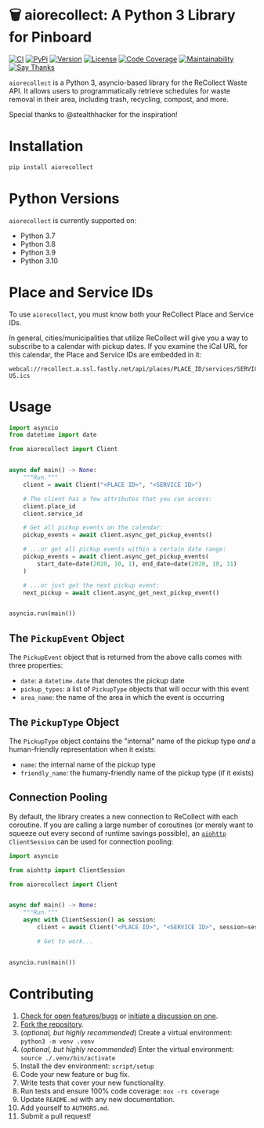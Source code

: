 # 🗑  aiorecollect: A Python 3 Library for Pinboard

[![CI](https://github.com/bachya/aiorecollect/workflows/CI/badge.svg)](https://github.com/bachya/aiorecollect/actions)
[![PyPi](https://img.shields.io/pypi/v/aiorecollect.svg)](https://pypi.python.org/pypi/aiorecollect)
[![Version](https://img.shields.io/pypi/pyversions/aiorecollect.svg)](https://pypi.python.org/pypi/aiorecollect)
[![License](https://img.shields.io/pypi/l/aiorecollect.svg)](https://github.com/bachya/aiorecollect/blob/master/LICENSE)
[![Code Coverage](https://codecov.io/gh/bachya/aiorecollect/branch/dev/graph/badge.svg)](https://codecov.io/gh/bachya/aiorecollect)
[![Maintainability](https://api.codeclimate.com/v1/badges/65fe7eb308dca67c1038/maintainability)](https://codeclimate.com/github/bachya/aiorecollect/maintainability)
[![Say Thanks](https://img.shields.io/badge/SayThanks-!-1EAEDB.svg)](https://saythanks.io/to/bachya)

`aiorecollect` is a Python 3, asyncio-based library for the ReCollect Waste API. It
allows users to programmatically retrieve schedules for waste removal in their area,
including trash, recycling, compost, and more.

Special thanks to @stealthhacker for the inspiration!

# Installation

```python
pip install aiorecollect
```

# Python Versions

`aiorecollect` is currently supported on:

* Python 3.7
* Python 3.8
* Python 3.9
* Python 3.10

# Place and Service IDs

To use `aiorecollect`, you must know both your ReCollect Place and Service IDs.

In general, cities/municipalities that utilize ReCollect will give you a way to
subscribe to a calendar with pickup dates. If you examine the iCal URL for this
calendar, the Place and Service IDs are embedded in it:

```
webcal://recollect.a.ssl.fastly.net/api/places/PLACE_ID/services/SERVICE_ID/events.en-US.ics
```

# Usage

```python
import asyncio
from datetime import date

from aiorecollect import Client


async def main() -> None:
    """Run."""
    client = await Client("<PLACE ID>", "<SERVICE ID>")

    # The client has a few attributes that you can access:
    client.place_id
    client.service_id

    # Get all pickup events on the calendar:
    pickup_events = await client.async_get_pickup_events()

    # ...or get all pickup events within a certain date range:
    pickup_events = await client.async_get_pickup_events(
        start_date=date(2020, 10, 1), end_date=date(2020, 10, 31)
    )

    # ...or just get the next pickup event:
    next_pickup = await client.async_get_next_pickup_event()


asyncio.run(main())
```

## The `PickupEvent` Object

The `PickupEvent` object that is returned from the above calls comes with three
properties:

* `date`: a `datetime.date` that denotes the pickup date
* `pickup_types`: a list of `PickupType` objects that will occur with this event
* `area_name`: the name of the area in which the event is occurring

## The `PickupType` Object

The `PickupType` object contains the "internal" name of the pickup type _and_ a
human-friendly representation when it exists:

* `name`: the internal name of the pickup type
* `friendly_name`: the humany-friendly name of the pickup type (if it exists)

## Connection Pooling

By default, the library creates a new connection to ReCollect with each coroutine. If
you are calling a large number of coroutines (or merely want to squeeze out every second
of runtime savings possible), an
[`aiohttp`](https://github.com/aio-libs/aiohttp) `ClientSession` can be used for connection
pooling:

```python
import asyncio

from aiohttp import ClientSession

from aiorecollect import Client


async def main() -> None:
    """Run."""
    async with ClientSession() as session:
        client = await Client("<PLACE ID>", "<SERVICE ID>", session=session)

        # Get to work...


asyncio.run(main())
```

# Contributing

1. [Check for open features/bugs](https://github.com/bachya/aiorecollect/issues)
  or [initiate a discussion on one](https://github.com/bachya/aiorecollect/issues/new).
2. [Fork the repository](https://github.com/bachya/aiorecollect/fork).
3. (_optional, but highly recommended_) Create a virtual environment: `python3 -m venv .venv`
4. (_optional, but highly recommended_) Enter the virtual environment: `source ./.venv/bin/activate`
5. Install the dev environment: `script/setup`
6. Code your new feature or bug fix.
7. Write tests that cover your new functionality.
8. Run tests and ensure 100% code coverage: `nox -rs coverage`
9. Update `README.md` with any new documentation.
10. Add yourself to `AUTHORS.md`.
11. Submit a pull request!
